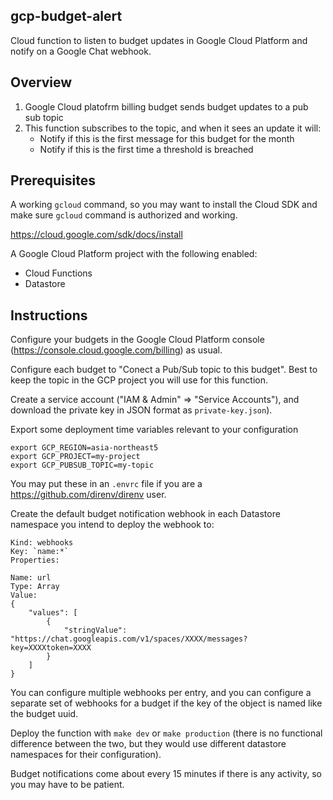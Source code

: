 gcp-budget-alert
----------------

Cloud function to listen to budget updates in Google Cloud Platform and notify on a Google Chat webhook.

Overview
------------

1. Google Cloud platofrm billing budget sends budget updates to a pub sub topic
2. This function subscribes to the topic, and when it sees an update it will:
   - Notify if this is the first message for this budget for the month
   - Notify if this is the first time a threshold is breached

Prerequisites
-------------

A working `gcloud` command, so you may want to install the Cloud SDK and make
sure `gcloud` command is authorized and working.

https://cloud.google.com/sdk/docs/install

A Google Cloud Platform project with the following enabled:
- Cloud Functions
- Datastore

Instructions
------------

Configure your budgets in the Google Cloud Platform console
(https://console.cloud.google.com/billing) as usual.

Configure each budget to "Conect a Pub/Sub topic to this budget". Best to keep
the topic in the GCP project you will use for this function.

Create a service account ("IAM & Admin" ⇒ "Service Accounts"), and download the
private key in JSON format as `private-key.json`).

Export some deployment time variables relevant to your configuration

```
export GCP_REGION=asia-northeast5
export GCP_PROJECT=my-project
export GCP_PUBSUB_TOPIC=my-topic
```

You may put these in an `.envrc` file if you are a https://github.com/direnv/direnv user.

Create the default budget notification webhook in each Datastore namespace you
intend to deploy the webhook to:

```
Kind: webhooks
Key: `name:*`
Properties:

Name: url
Type: Array
Value:
{
	"values": [
		{
			"stringValue": "https://chat.googleapis.com/v1/spaces/XXXX/messages?key=XXXXtoken=XXXX
		}
	]
}
```

You can configure multiple webhooks per entry, and you can configure a separate
set of webhooks for a budget if the key of the object is named like the budget
uuid.

Deploy the function with `make dev` or `make production` (there is no
functional difference between the two, but they would use different datastore
namespaces for their configuration).

Budget notifications come about every 15 minutes if there is any activity, so
you may have to be patient.
